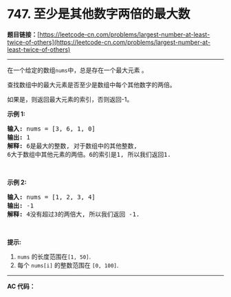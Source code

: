 # 747. 至少是其他数字两倍的最大数

**题目链接：**[https://leetcode-cn.com/problems/largest-number-at-least-twice-of-others](https://leetcode-cn.com/problems/largest-number-at-least-twice-of-others)

---

<div class="content__1Y2H">
 <div class="notranslate">
  <p>在一个给定的数组<code>nums</code>中，总是存在一个最大元素 。</p> 
  <p>查找数组中的最大元素是否至少是数组中每个其他数字的两倍。</p> 
  <p>如果是，则返回最大元素的索引，否则返回-1。</p> 
  <p><strong>示例 1:</strong></p> 
  <pre class="language-text"><strong>输入:</strong> nums = [3, 6, 1, 0]
<strong>输出:</strong> 1
<strong>解释:</strong> 6是最大的整数, 对于数组中的其他整数,
6大于数组中其他元素的两倍。6的索引是1, 所以我们返回1.
</pre> 
  <p>&nbsp;</p> 
  <p><strong>示例 2:</strong></p> 
  <pre class="language-text"><strong>输入:</strong> nums = [1, 2, 3, 4]
<strong>输出:</strong> -1
<strong>解释:</strong> 4没有超过3的两倍大, 所以我们返回 -1.
</pre> 
  <p>&nbsp;</p> 
  <p><strong>提示:</strong></p> 
  <ol> 
   <li><code>nums</code>&nbsp;的长度范围在<code>[1, 50]</code>.</li> 
   <li>每个&nbsp;<code>nums[i]</code>&nbsp;的整数范围在&nbsp;<code>[0, 100]</code>.</li> 
  </ol> 
 </div>
</div>

---

**AC 代码：**

```java

```